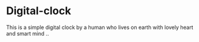 # Digital-clock
This is a simple digital clock by a human who lives on earth with lovely heart and smart mind ..

